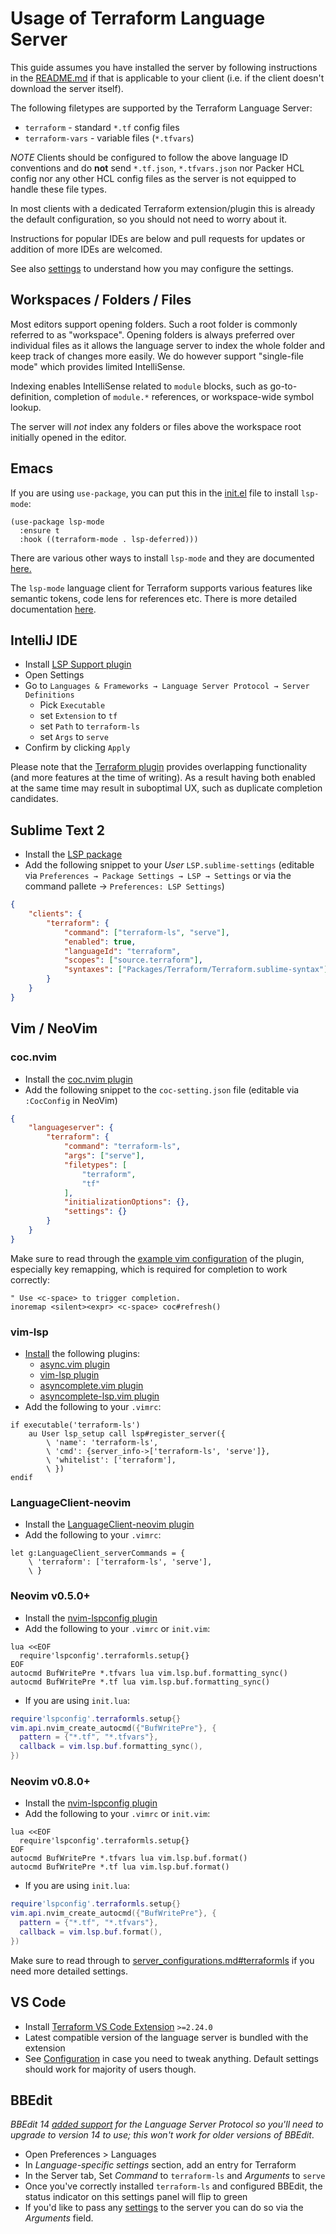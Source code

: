 # Usage of Terraform Language Server

This guide assumes you have installed the server by following instructions
in the [README.md](../README.md) if that is applicable to your client
(i.e. if the client doesn't download the server itself).

The following filetypes are supported by the Terraform Language Server:

- `terraform` - standard `*.tf` config files
- `terraform-vars` - variable files (`*.tfvars`)

*NOTE* Clients should be configured to follow the above language ID conventions
and do **not** send `*.tf.json`, `*.tfvars.json` nor Packer HCL config
nor any other HCL config files as the server is not
equipped to handle these file types.

In most clients with a dedicated Terraform extension/plugin this is
already the default configuration, so you should not need to worry about it.

Instructions for popular IDEs are below and pull requests
for updates or addition of more IDEs are welcomed.

See also [settings](./SETTINGS.md) to understand
how you may configure the settings.

## Workspaces / Folders / Files

Most editors support opening folders. Such a root folder is commonly referred to
as "workspace". Opening folders is always preferred over individual files
as it allows the language server to index the whole folder and keep track
of changes more easily. We do however support "single-file mode" which provides
limited IntelliSense.

Indexing enables IntelliSense related to `module` blocks,
such as go-to-definition, completion of `module.*` references,
or workspace-wide symbol lookup.

The server will _not_ index any folders or files above the workspace root
initially opened in the editor.

## Emacs

If you are using `use-package`, you can put this in the [init.el](https://www.gnu.org/software/emacs/manual/html_node/emacs/Init-File.html)
file to install `lsp-mode`:

```emacs-lisp
(use-package lsp-mode
  :ensure t
  :hook ((terraform-mode . lsp-deferred)))
```

There are various other ways to install `lsp-mode` and they are
documented [here.](https://emacs-lsp.github.io/lsp-mode/page/installation/#installation)

The `lsp-mode` language client for Terraform supports various features
like semantic tokens, code lens for references etc. There is more
detailed documentation [here](https://emacs-lsp.github.io/lsp-mode/page/lsp-terraform-ls/).

## IntelliJ IDE

 - Install [LSP Support plugin](https://plugins.jetbrains.com/plugin/10209-lsp-support)
 - Open Settings
 - Go to `Languages & Frameworks → Language Server Protocol → Server Definitions`
   - Pick `Executable`
   - set `Extension` to `tf`
   - set `Path` to `terraform-ls`
   - set `Args` to `serve`
 - Confirm by clicking `Apply`

Please note that the [Terraform plugin](https://plugins.jetbrains.com/plugin/7808-hashicorp-terraform--hcl-language-support)
provides overlapping functionality (and more features at the time of writing).
As a result having both enabled at the same time may result in suboptimal UX,
such as duplicate completion candidates.

## Sublime Text 2

 - Install the [LSP package](https://github.com/sublimelsp/LSP#installation)
 - Add the following snippet to your _User_ `LSP.sublime-settings` (editable via `Preferences → Package Settings → LSP → Settings` or via the command pallete → `Preferences: LSP Settings`)

```json
{
	"clients": {
		"terraform": {
			"command": ["terraform-ls", "serve"],
			"enabled": true,
			"languageId": "terraform",
			"scopes": ["source.terraform"],
			"syntaxes": ["Packages/Terraform/Terraform.sublime-syntax"]
		}
	}
}
```

## Vim / NeoVim
### coc.nvim

 - Install the [coc.nvim plugin](https://github.com/neoclide/coc.nvim)
 - Add the following snippet to the `coc-setting.json` file (editable via `:CocConfig` in NeoVim)

```json
{
	"languageserver": {
		"terraform": {
			"command": "terraform-ls",
			"args": ["serve"],
			"filetypes": [
				"terraform",
				"tf"
			],
			"initializationOptions": {},
			"settings": {}
		}
	}
}
```

Make sure to read through the [example vim configuration](https://github.com/neoclide/coc.nvim#example-vim-configuration) of the plugin, especially key remapping, which is required for completion to work correctly:

```vim
" Use <c-space> to trigger completion.
inoremap <silent><expr> <c-space> coc#refresh()
```

### vim-lsp

 - [Install](https://opensource.com/article/20/2/how-install-vim-plugins) the following plugins:
   * [async.vim plugin](https://github.com/prabirshrestha/async.vim)
   * [vim-lsp plugin](https://github.com/prabirshrestha/vim-lsp)
   * [asyncomplete.vim plugin](https://github.com/prabirshrestha/asyncomplete.vim)
   * [asyncomplete-lsp.vim plugin](https://github.com/prabirshrestha/asyncomplete-lsp.vim)
 - Add the following to your `.vimrc`:

```vim
if executable('terraform-ls')
    au User lsp_setup call lsp#register_server({
        \ 'name': 'terraform-ls',
        \ 'cmd': {server_info->['terraform-ls', 'serve']},
        \ 'whitelist': ['terraform'],
        \ })
endif
```

### LanguageClient-neovim

 - Install the [LanguageClient-neovim plugin](https://github.com/autozimu/LanguageClient-neovim)
 - Add the following to your `.vimrc`:

```vim
let g:LanguageClient_serverCommands = {
    \ 'terraform': ['terraform-ls', 'serve'],
    \ }
```

### Neovim v0.5.0+

 - Install the [nvim-lspconfig plugin](https://github.com/neovim/nvim-lspconfig)
 - Add the following to your `.vimrc` or `init.vim`:

```vim
lua <<EOF
  require'lspconfig'.terraformls.setup{}
EOF
autocmd BufWritePre *.tfvars lua vim.lsp.buf.formatting_sync()
autocmd BufWritePre *.tf lua vim.lsp.buf.formatting_sync()
```
 - If you are using `init.lua`:
```lua
require'lspconfig'.terraformls.setup{}
vim.api.nvim_create_autocmd({"BufWritePre"}, {
  pattern = {"*.tf", "*.tfvars"},
  callback = vim.lsp.buf.formatting_sync(),
})
```

### Neovim v0.8.0+

 - Install the [nvim-lspconfig plugin](https://github.com/neovim/nvim-lspconfig)
 - Add the following to your `.vimrc` or `init.vim`:

```vim
lua <<EOF
  require'lspconfig'.terraformls.setup{}
EOF
autocmd BufWritePre *.tfvars lua vim.lsp.buf.format()
autocmd BufWritePre *.tf lua vim.lsp.buf.format()
```
 - If you are using `init.lua`:
```lua
require'lspconfig'.terraformls.setup{}
vim.api.nvim_create_autocmd({"BufWritePre"}, {
  pattern = {"*.tf", "*.tfvars"},
  callback = vim.lsp.buf.format(),
})
```

Make sure to read through to [server_configurations.md#terraformls](https://github.com/neovim/nvim-lspconfig/blob/master/doc/server_configurations.md#terraformls) if you need more detailed settings.

## VS Code

 - Install [Terraform VS Code Extension](https://marketplace.visualstudio.com/items?itemName=hashicorp.terraform) `>=2.24.0`
 - Latest compatible version of the language server is bundled with the extension
 - See [Configuration](https://github.com/hashicorp/vscode-terraform/blob/main/README.md#configuration) in case you need to tweak anything. Default settings should work for majority of users though.

## BBEdit

*BBEdit 14 [added support](https://www.barebones.com/support/bbedit/lsp-notes.html) for the Language Server Protocol so you'll need to upgrade to version 14 to use; this won't work for older versions of BBEdit*.

- Open Preferences > Languages
- In *Language-specific settings* section, add an entry for Terraform
- In the Server tab, Set *Command* to `terraform-ls` and *Arguments* to `serve`
- Once you've correctly installed `terraform-ls` and configured BBEdit, the status indicator on this settings panel will flip to green
- If you'd like to pass any [settings](./SETTINGS.md) to the server you can do so via the *Arguments* field.
